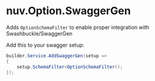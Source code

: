 # nuv.Option.SwaggerGen

Adds `OptionSchemaFilter` to enable proper integration with Swashbuckle/SwaggerGen

Add this to your swagger setup:

```csharp
builder.Service.AddSwaggerGen(setup => 
{
    setup.SchemaFilter<OptionSchemaFilter();
});
```